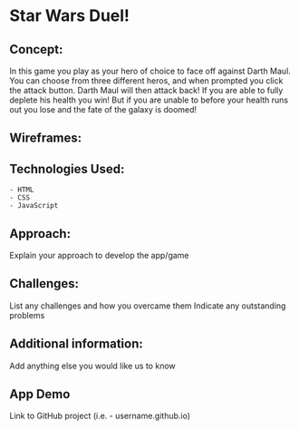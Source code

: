 # Star Wars Duel!
## Concept: 
In this game you play as your hero of choice to face off against Darth Maul. You can choose from three different heros, and when prompted you click the attack button. Darth Maul will then attack back! If you are able to fully deplete his health you win! But if you are unable to before your health runs out you lose and the fate of the galaxy is doomed!
## Wireframes:
## Technologies Used:
    - HTML
    - CSS  
    - JavaScript
## Approach: 
Explain your approach to develop the app/game
## Challenges: 
List any challenges and how you overcame them
Indicate any outstanding problems
## Additional information:
Add anything else you would like us to know 
## App Demo 
Link to GitHub project (i.e. - username.github.io)